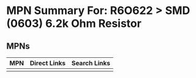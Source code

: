 



# MPN Summary For: R6O622 > SMD (0603) 6.2k Ohm Resistor

## MPNs
  

|MPN|Direct Links|Search Links|
| :--- | :--- | :--- |
||||
